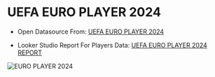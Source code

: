 # UEFA EURO PLAYER 2024
- Open Datasource From: [UEFA EURO PLAYER 2024](https://lookerstudio.google.com/reporting/251bdbd3-1949-4a1e-9ac4-ae0fe1cc3fe8)

- Looker Studio Report For Players Data: [UEFA EURO PLAYER 2024 REPORT](https://lookerstudio.google.com/reporting/251bdbd3-1949-4a1e-9ac4-ae0fe1cc3fe8)

![EURO PLAYER 2024](https://pin.it/1qbXr5jak)

